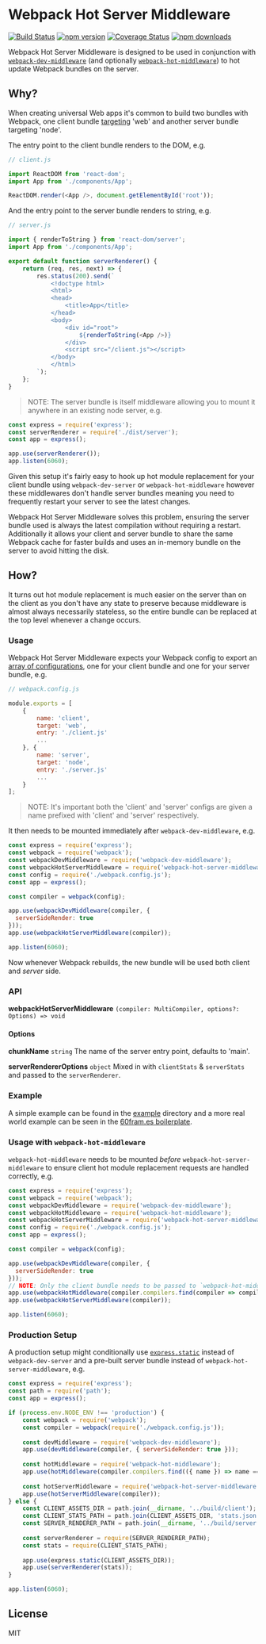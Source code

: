# Webpack Hot Server Middleware
[![Build Status](https://travis-ci.org/60frames/webpack-hot-server-middleware.svg?branch=master)](https://travis-ci.org/60frames/webpack-hot-server-middleware) [![npm version](https://badge.fury.io/js/webpack-hot-server-middleware.svg)](https://www.npmjs.com/package/webpack-hot-server-middleware) [![Coverage Status](https://coveralls.io/repos/github/60frames/webpack-hot-server-middleware/badge.svg?branch=master)](https://coveralls.io/github/60frames/webpack-hot-server-middleware?branch=master) [![npm downloads](https://img.shields.io/npm/dm/webpack-hot-server-middleware.svg)](https://www.npmjs.com/package/webpack-hot-server-middleware)

Webpack Hot Server Middleware is designed to be used in conjunction with [`webpack-dev-middleware`](https://github.com/webpack/webpack-dev-middleware/) (and optionally [`webpack-hot-middleware`](https://github.com/glenjamin/webpack-hot-middleware/)) to hot update Webpack bundles on the server.

## Why?

When creating universal Web apps it's common to build two bundles with Webpack, one client bundle [targeting](https://webpack.github.io/docs/configuration.html#target) 'web' and another server bundle targeting 'node'.

The entry point to the client bundle renders to the DOM, e.g.

```js
// client.js

import ReactDOM from 'react-dom';
import App from './components/App';

ReactDOM.render(<App />, document.getElementById('root'));
```

And the entry point to the server bundle renders to string, e.g.

```js
// server.js

import { renderToString } from 'react-dom/server';
import App from './components/App';

export default function serverRenderer() {
    return (req, res, next) => {
        res.status(200).send(`
            <!doctype html>
            <html>
            <head>
                <title>App</title>
            </head>
            <body>
                <div id="root">
                    ${renderToString(<App />)}
                </div>
                <script src="/client.js"></script>
            </body>
            </html>
        `);
    };
}
```

> NOTE: The server bundle is itself middleware allowing you to mount it anywhere in an existing node server, e.g.

```js
const express = require('express');
const serverRenderer = require('./dist/server');
const app = express();

app.use(serverRenderer());
app.listen(6060);
```

Given this setup it's fairly easy to hook up hot module replacement for your client bundle using `webpack-dev-server` or `webpack-hot-middleware` however these middlewares don't handle server bundles meaning you need to frequently restart your server to see the latest changes.

Webpack Hot Server Middleware solves this problem, ensuring the server bundle used is always the latest compilation without requiring a restart. Additionally it allows your client and server bundle to share the same Webpack cache for faster builds and uses an in-memory bundle on the server to avoid hitting the disk.

## How?

It turns out hot module replacement is much easier on the server than on the client as you don't have any state to preserve because middleware is almost always necessarily stateless, so the entire bundle can be replaced at the top level whenever a change occurs.

### Usage

Webpack Hot Server Middleware expects your Webpack config to export an [array of configurations](http://webpack.github.io/docs/configuration.html#multiple-configurations), one for your client bundle and one for your server bundle, e.g.

```js
// webpack.config.js

module.exports = [
    {
        name: 'client',
        target: 'web',
        entry: './client.js'
        ...
    }, {
        name: 'server',
        target: 'node',
        entry: './server.js'
        ...
    }
];
```

> NOTE: It's important both the 'client' and 'server' configs are given a name prefixed with 'client' and 'server' respectively.

It then needs to be mounted immediately after `webpack-dev-middleware`, e.g.

```js
const express = require('express');
const webpack = require('webpack');
const webpackDevMiddleware = require('webpack-dev-middleware');
const webpackHotServerMiddleware = require('webpack-hot-server-middleware');
const config = require('./webpack.config.js');
const app = express();

const compiler = webpack(config);

app.use(webpackDevMiddleware(compiler, {
  serverSideRender: true
}));
app.use(webpackHotServerMiddleware(compiler));

app.listen(6060);
```

Now whenever Webpack rebuilds, the new bundle will be used both client and *server* side.

### API

**webpackHotServerMiddleware** `(compiler: MultiCompiler, options?: Options) => void`

#### Options

**chunkName** `string`
The name of the server entry point, defaults to 'main'.

**serverRendererOptions** `object`
Mixed in with `clientStats` & `serverStats` and passed to the `serverRenderer`.

### Example

A simple example can be found in the [example](example) directory and a more real world example can be seen in the [60fram.es boilerplate](https://github.com/60frames/react-boilerplate).

### Usage with `webpack-hot-middleware`

`webpack-hot-middleware` needs to be mounted *before* `webpack-hot-server-middleware` to ensure client hot module replacement requests are handled correctly, e.g.

```js
const express = require('express');
const webpack = require('webpack');
const webpackDevMiddleware = require('webpack-dev-middleware');
const webpackHotMiddleware = require('webpack-hot-middleware');
const webpackHotServerMiddleware = require('webpack-hot-server-middleware');
const config = require('./webpack.config.js');
const app = express();

const compiler = webpack(config);

app.use(webpackDevMiddleware(compiler, {
  serverSideRender: true
}));
// NOTE: Only the client bundle needs to be passed to `webpack-hot-middleware`.
app.use(webpackHotMiddleware(compiler.compilers.find(compiler => compiler.name === 'client')));
app.use(webpackHotServerMiddleware(compiler));

app.listen(6060);
```

### Production Setup

A production setup might conditionally use [`express.static`](https://expressjs.com/en/starter/static-files.html) instead of `webpack-dev-server` and a pre-built server bundle instead of `webpack-hot-server-middleware`, e.g.

```js
const express = require('express');
const path = require('path');
const app = express();

if (process.env.NODE_ENV !== 'production') {
    const webpack = require('webpack');
    const compiler = webpack(require('./webpack.config.js'));
    
    const devMiddleware = require('webpack-dev-middleware');
    app.use(devMiddleware(compiler, { serverSideRender: true }));
    
    const hotMiddleware = require('webpack-hot-middleware');
    app.use(hotMiddleware(compiler.compilers.find(({ name }) => name === 'client')));
    
    const hotServerMiddleware = require('webpack-hot-server-middleware');
    app.use(hotServerMiddleware(compiler));
} else {
    const CLIENT_ASSETS_DIR = path.join(__dirname, '../build/client');
    const CLIENT_STATS_PATH = path.join(CLIENT_ASSETS_DIR, 'stats.json');
    const SERVER_RENDERER_PATH = path.join(__dirname, '../build/server.js');
    
    const serverRenderer = require(SERVER_RENDERER_PATH);
    const stats = require(CLIENT_STATS_PATH);
    
    app.use(express.static(CLIENT_ASSETS_DIR));
    app.use(serverRenderer(stats));
}

app.listen(6060);
```

## License

MIT
